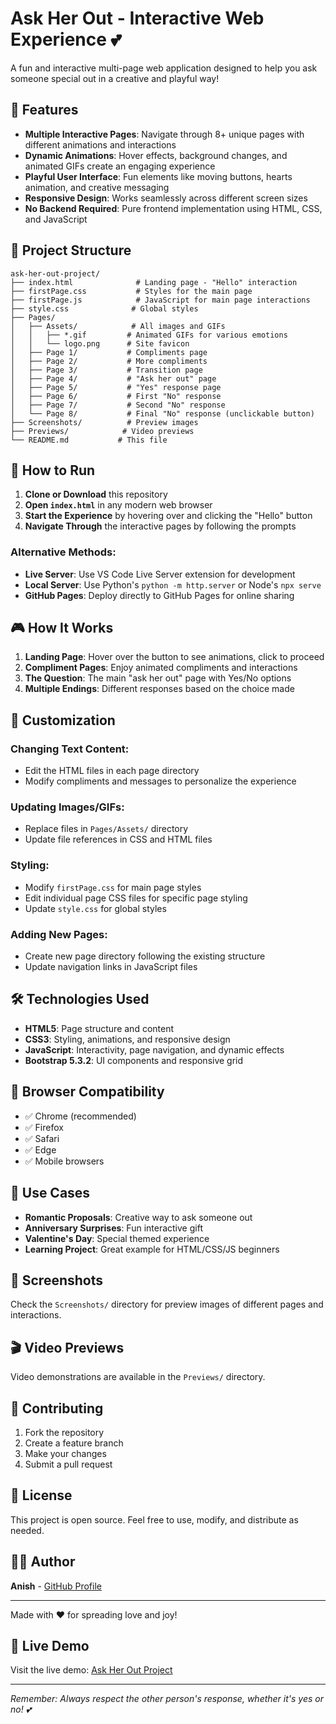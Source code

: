 # Ask Her Out - Interactive Web Experience 💕

A fun and interactive multi-page web application designed to help you ask someone special out in a creative and playful way!

## 🌟 Features

- **Multiple Interactive Pages**: Navigate through 8+ unique pages with different animations and interactions
- **Dynamic Animations**: Hover effects, background changes, and animated GIFs create an engaging experience
- **Playful User Interface**: Fun elements like moving buttons, hearts animation, and creative messaging
- **Responsive Design**: Works seamlessly across different screen sizes
- **No Backend Required**: Pure frontend implementation using HTML, CSS, and JavaScript

## 📁 Project Structure

```
ask-her-out-project/
├── index.html              # Landing page - "Hello" interaction
├── firstPage.css           # Styles for the main page
├── firstPage.js            # JavaScript for main page interactions
├── style.css              # Global styles
├── Pages/
│   ├── Assets/            # All images and GIFs
│   │   ├── *.gif         # Animated GIFs for various emotions
│   │   └── logo.png      # Site favicon
│   ├── Page 1/           # Compliments page
│   ├── Page 2/           # More compliments
│   ├── Page 3/           # Transition page
│   ├── Page 4/           # "Ask her out" page
│   ├── Page 5/           # "Yes" response page
│   ├── Page 6/           # First "No" response
│   ├── Page 7/           # Second "No" response
│   └── Page 8/           # Final "No" response (unclickable button)
├── Screenshots/          # Preview images
├── Previews/            # Video previews
└── README.md           # This file
```

## 🚀 How to Run

1. **Clone or Download** this repository
2. **Open `index.html`** in any modern web browser
3. **Start the Experience** by hovering over and clicking the "Hello" button
4. **Navigate Through** the interactive pages by following the prompts

### Alternative Methods:

- **Live Server**: Use VS Code Live Server extension for development
- **Local Server**: Use Python's `python -m http.server` or Node's `npx serve`
- **GitHub Pages**: Deploy directly to GitHub Pages for online sharing

## 🎮 How It Works

1. **Landing Page**: Hover over the button to see animations, click to proceed
2. **Compliment Pages**: Enjoy animated compliments and interactions
3. **The Question**: The main "ask her out" page with Yes/No options
4. **Multiple Endings**: Different responses based on the choice made

## 🎨 Customization

### Changing Text Content:
- Edit the HTML files in each page directory
- Modify compliments and messages to personalize the experience

### Updating Images/GIFs:
- Replace files in `Pages/Assets/` directory
- Update file references in CSS and HTML files

### Styling:
- Modify `firstPage.css` for main page styles
- Edit individual page CSS files for specific page styling
- Update `style.css` for global styles

### Adding New Pages:
- Create new page directory following the existing structure
- Update navigation links in JavaScript files

## 🛠 Technologies Used

- **HTML5**: Page structure and content
- **CSS3**: Styling, animations, and responsive design
- **JavaScript**: Interactivity, page navigation, and dynamic effects
- **Bootstrap 5.3.2**: UI components and responsive grid

## 📱 Browser Compatibility

- ✅ Chrome (recommended)
- ✅ Firefox
- ✅ Safari
- ✅ Edge
- ✅ Mobile browsers

## 🎯 Use Cases

- **Romantic Proposals**: Creative way to ask someone out
- **Anniversary Surprises**: Fun interactive gift
- **Valentine's Day**: Special themed experience
- **Learning Project**: Great example for HTML/CSS/JS beginners

## 📸 Screenshots

Check the `Screenshots/` directory for preview images of different pages and interactions.

## 🎬 Video Previews

Video demonstrations are available in the `Previews/` directory.

## 🤝 Contributing

1. Fork the repository
2. Create a feature branch
3. Make your changes
4. Submit a pull request

## 📜 License

This project is open source. Feel free to use, modify, and distribute as needed.

## 👨‍💻 Author

**Anish** - [GitHub Profile](https://github.com/FLASHANISH/)

---

Made with ❤️ for spreading love and joy!

## 🔗 Live Demo

Visit the live demo: [Ask Her Out Project](https://github.com/FLASHANISH/ask-her-out-project)

---

*Remember: Always respect the other person's response, whether it's yes or no! 💕*